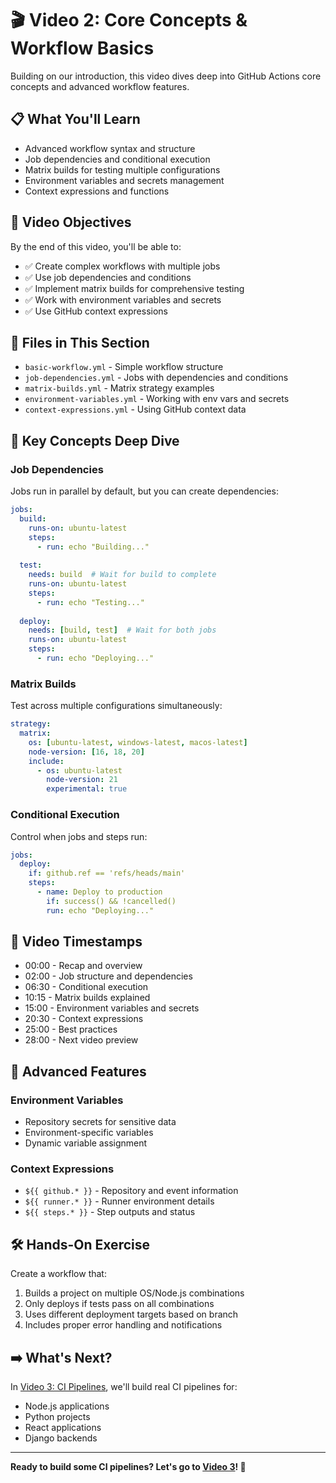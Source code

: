 # 🎬 Video 2: Core Concepts & Workflow Basics

Building on our introduction, this video dives deep into GitHub Actions core concepts and advanced workflow features.

## 📋 What You'll Learn

- Advanced workflow syntax and structure
- Job dependencies and conditional execution
- Matrix builds for testing multiple configurations
- Environment variables and secrets management
- Context expressions and functions

## 🎯 Video Objectives

By the end of this video, you'll be able to:
- ✅ Create complex workflows with multiple jobs
- ✅ Use job dependencies and conditions
- ✅ Implement matrix builds for comprehensive testing
- ✅ Work with environment variables and secrets
- ✅ Use GitHub context expressions

## 📁 Files in This Section

- `basic-workflow.yml` - Simple workflow structure
- `job-dependencies.yml` - Jobs with dependencies and conditions
- `matrix-builds.yml` - Matrix strategy examples
- `environment-variables.yml` - Working with env vars and secrets
- `context-expressions.yml` - Using GitHub context data

## 🔧 Key Concepts Deep Dive

### Job Dependencies

Jobs run in parallel by default, but you can create dependencies:

```yaml
jobs:
  build:
    runs-on: ubuntu-latest
    steps:
      - run: echo "Building..."
  
  test:
    needs: build  # Wait for build to complete
    runs-on: ubuntu-latest
    steps:
      - run: echo "Testing..."
  
  deploy:
    needs: [build, test]  # Wait for both jobs
    runs-on: ubuntu-latest
    steps:
      - run: echo "Deploying..."
```

### Matrix Builds

Test across multiple configurations simultaneously:

```yaml
strategy:
  matrix:
    os: [ubuntu-latest, windows-latest, macos-latest]
    node-version: [16, 18, 20]
    include:
      - os: ubuntu-latest
        node-version: 21
        experimental: true
```

### Conditional Execution

Control when jobs and steps run:

```yaml
jobs:
  deploy:
    if: github.ref == 'refs/heads/main'
    steps:
      - name: Deploy to production
        if: success() && !cancelled()
        run: echo "Deploying..."
```

## 🎥 Video Timestamps

- 00:00 - Recap and overview
- 02:00 - Job structure and dependencies
- 06:30 - Conditional execution
- 10:15 - Matrix builds explained
- 15:00 - Environment variables and secrets
- 20:30 - Context expressions
- 25:00 - Best practices
- 28:00 - Next video preview

## 🔗 Advanced Features

### Environment Variables
- Repository secrets for sensitive data
- Environment-specific variables
- Dynamic variable assignment

### Context Expressions
- `${{ github.* }}` - Repository and event information
- `${{ runner.* }}` - Runner environment details
- `${{ steps.* }}` - Step outputs and status

## 🛠️ Hands-On Exercise

Create a workflow that:
1. Builds a project on multiple OS/Node.js combinations
2. Only deploys if tests pass on all combinations
3. Uses different deployment targets based on branch
4. Includes proper error handling and notifications

## ➡️ What's Next?

In [Video 3: CI Pipelines](../03-ci-pipelines/), we'll build real CI pipelines for:
- Node.js applications
- Python projects
- React applications
- Django backends

---

**Ready to build some CI pipelines? Let's go to [Video 3](../03-ci-pipelines/)! 🚀**